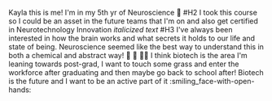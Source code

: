Kayla 
this is me!
I'm in my 5th yr of Neuroscience :brain: #H2
I took this course so I could be an asset in the future teams that I'm on and also get certified in Neurotechnology Innovation *italicized text* #H3
I've always been interested in how the brain works and what secrets it holds to our life and state of being. Neuroscience seemed like the best way to understand this in both a chemical and abstract way! :goggles: :dna: :woman_teacher:
I think biotech is the area I'm leaning towards post-grad, I want to touch some grass and enter the workforce after graduating and then maybe go back to school after! Biotech is the future and I want to be an active part of it :smiling_face-with-open-hands:
